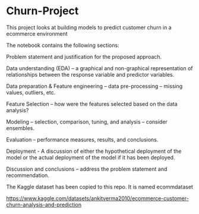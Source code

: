 # Churn-Project
This project looks at building models to predict customer churn in a ecommerce environment

The notebook contains the following sections:

Problem statement and justification for the proposed approach.

Data understanding (EDA) – a graphical and non-graphical representation of relationships between the response variable and predictor variables.

Data preparation & Feature engineering – data pre-processing – missing values, outliers, etc.

Feature Selection – how were the features selected based on the data analysis?

Modeling – selection, comparison, tuning, and analysis – consider ensembles.

Evaluation – performance measures, results, and conclusions.

Deployment - A discussion of either the hypothetical deployment of the model or the actual deployment of the model if it has been deployed.

Discussion and conclusions – address the problem statement and recommendation.

The Kaggle dataset has been copied to this repo. It is named ecommdataset

https://www.kaggle.com/datasets/ankitverma2010/ecommerce-customer-churn-analysis-and-prediction

